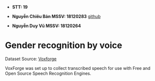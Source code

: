 * **STT: 19**

* **Nguyễn Chiêu Bản  MSSV: 18120283** [github](https://github.com/nguyenban)

* **Nguyễn Duy Vũ     MSSV: 18120264**

# Gender recognition by voice

Dataset Source: [Voxforge](http://www.repository.voxforge1.org/downloads/SpeechCorpus/Trunk/Audio/Main/16kHz_16bit/)

VoxForge was set up to collect transcribed speech for use with Free and Open Source Speech Recognition Engines.
